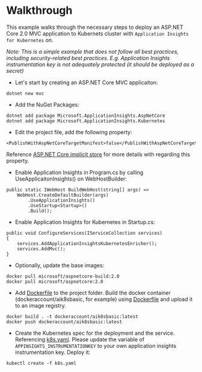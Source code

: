 # Walkthrough
This example walks through the necessary steps to deploy an ASP.NET Core 2.0 MVC application to Kubernets cluster with `Application Insights for Kubernetes` on.

_Note: This is a simple example that does not follow all best practices, including security-related best practices. E.g. Application Insights instrumentation key is not adequately protected (it should be deployed as a secret)_

* Let's start by creating an ASP.NET Core MVC applicaiton:
```
dotnet new mvc
```
* Add the NuGet Packages:
```
dotnet add package Microsoft.ApplicationInsights.AspNetCore
dotnet add package Microsoft.ApplicationInsights.Kubernetes
```

* Edit the project file, add the following property:
```
<PublishWithAspNetCoreTargetManifest>false</PublishWithAspNetCoreTargetManifest>
```
Reference [ASP.NET Core implicit store](https://docs.microsoft.com/en-us/dotnet/core/deploying/runtime-store#aspnet-core-implicit-store) for more details with regarding this property.

* Enable Application Insights in Program.cs by calling UseApplicaitonInsights() on WebHostBuilder:
```
public static IWebHost BuildWebHost(string[] args) =>
    WebHost.CreateDefaultBuilder(args)
        .UseApplicationInsights()
        .UseStartup<Startup>()
        .Build();
```
* Enable Application Insights for Kubernetes in Startup.cs:
```
public void ConfigureServices(IServiceCollection services)
{
    services.AddApplicationInsightsKubernetesEnricher();
    services.AddMvc();
}
```
* Optionally, update the base images:
```
docker pull microsoft/aspnetcore-build:2.0
docker pull microsoft/aspnetcore:2.0
```
* Add [Dockerfile](Dockerfile) to the project folder. Build the docker container (dockeraccount/aik8sbasic, for example) using [Dockerfile](Dockerfile) and upload it to an image registry.
```
docker build . -t dockeraccount/aik8sbasic:latest
docker push dockeraccount/aik8sbasic:latest
```
*  Create the Kubernetes spec for the deployment and the service. Referencing [k8s.yaml](k8s.yaml). Please update the variable of `APPINSIGHTS_INSTRUMENTATIONKEY` to your own application insights instrumentation key.
Deploy it:
```
kubectl create -f k8s.yaml
```

